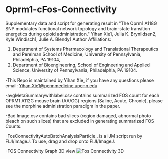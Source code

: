 # Oprm1-cFos-Connectivity
Supplementary data and script for generating result in "The Oprm1 A118G SNP modulates functional network topology and brain-state transition 
energetics during opioid administration."
Yihan Xie1, Julia K. Brynildsen2, Kyle Windisch1, Julie A. Blendy1
Author Affiliations: 
1. Department of Systems Pharmacology and Translational Therapeutics and 
Perelman School of Medicine, University of Pennsylvania, Philadelphia, PA 19104, 
2. Department of Bioengineering, School of Engineering and Applied Science, University of Pennsylvania, 
Philadelphia, PA 19104.

-This Repo is maintained by Yihan Xie, if you have any questions please email: Yihan.Xie1@pennmedicine.upenn.edu

-avgMetaSummarywithlabel.csv contains summarized FOS count for each OPRM1 A112G mouse brain (AA/GG) regions (Saline, Acute, Chronic), please see the morphine administration paradigm in the paper. 

-Bad Image.csv contains bad slices (region damaged, abnormal photo bleach on such slices) that are excluded in generating summarized FOS Counts.

-FosConnectivityAutoBatchAnalysisParticle.. is a IJM script run by FIJI/ImageJ. To use, drag and drop onto FIJI/ImageJ.

-FOS Connectivity Graph 3D view
![Fos Connectivity 3D](https://github.com/GoogleXie/Oprm1-cFos-Connectivity/assets/57155132/e92128d8-894d-4b20-9bb8-f1b15b09e677)



